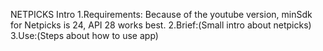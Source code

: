 NETPICKS Intro
1.Requirements: Because of the youtube version, minSdk for Netpicks is 24, API 28 works best.
2.Brief:(Small intro about netpicks)
3.Use:(Steps about how to use app)
